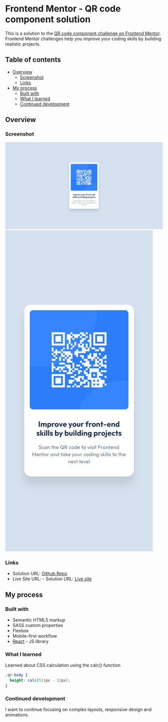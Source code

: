 # Frontend Mentor - QR code component solution

This is a solution to the [QR code component challenge on Frontend Mentor](https://www.frontendmentor.io/challenges/qr-code-component-iux_sIO_H). Frontend Mentor challenges help you improve your coding skills by building realistic projects. 

## Table of contents

- [Overview](#overview)
  - [Screenshot](#screenshot)
  - [Links](#links)
- [My process](#my-process)
  - [Built with](#built-with)
  - [What I learned](#what-i-learned)
  - [Continued development](#continued-development)


## Overview

### Screenshot

[](/screenshot/web.png)
<img src = '/screenshot/web.png ' />
<img src = '/screenshot/mobile.png ' />


### Links

- Solution URL: <a href='https://github.com/lumanaa/qr-code-component.git'>Github Repo</a>
- Live Site URL: - Solution URL: <a href='[https://github.com/lumanaa/qr-code-component.git](https://qr-code-component-beige-nine.vercel.app/)'>Live site</a>

## My process

### Built with

- Semantic HTML5 markup
- SASS custom properties
- Flexbox
- Mobile-first workflow
- [React](https://reactjs.org/) - JS library


### What I learned

Learned about CSS calculation using the calc() function

```css
.qr-body {
  height: calc(531px - 32px);
}
```

### Continued development

I want to continue focusing on complex layouts, responsive design and animations.


